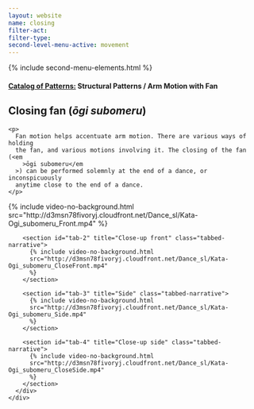 ```yaml
---
layout: website
name: closing
filter-act:
filter-type:
second-level-menu-active: movement
---
```


{% include second-menu-elements.html %}

<main class="page-content">
  <div class="text-container">
    <h4>
      <a href="/movement/">Catalog of Patterns:</a> Structural Patterns / Arm
      Motion with Fan
    </h4>
    <h2>Closing fan (<em>ōgi subomeru</em>)</h2>

    <p>
      Fan motion helps accentuate arm motion. There are various ways of holding
      the fan, and various motions involving it. The closing of the fan (<em
        >ōgi subomeru</em
      >) can be performed solemnly at the end of a dance, or inconspicuously
      anytime close to the end of a dance.
    </p>
  </div>

  <div class="tabs-container">
    <div class="tabs-container__links">
      <div class="wrapper">
        <div id="tabs"></div>
      </div>
    </div>
    <div class="tabs-container__content">
      <div class="wrapper">
        <section id="tab-1" title="Front" class="tabbed-narrative">
          {% include video-no-background.html
          src="http://d3msn78fivoryj.cloudfront.net/Dance_sl/Kata-Ogi_subomeru_Front.mp4"
          %}
        </section>

        <section id="tab-2" title="Close-up front" class="tabbed-narrative">
          {% include video-no-background.html
          src="http://d3msn78fivoryj.cloudfront.net/Dance_sl/Kata-Ogi_subomeru_CloseFront.mp4"
          %}
        </section>

        <section id="tab-3" title="Side" class="tabbed-narrative">
          {% include video-no-background.html
          src="http://d3msn78fivoryj.cloudfront.net/Dance_sl/Kata-Ogi_subomeru_Side.mp4"
          %}
        </section>

        <section id="tab-4" title="Close-up side" class="tabbed-narrative">
          {% include video-no-background.html
          src="http://d3msn78fivoryj.cloudfront.net/Dance_sl/Kata-Ogi_subomeru_CloseSide.mp4"
          %}
        </section>
      </div>
    </div>
  </div>
</main>
